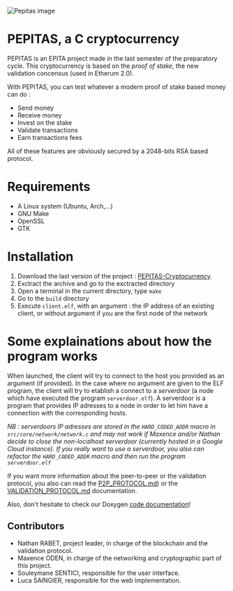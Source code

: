 ![Pepitas image](https://user-images.githubusercontent.com/13369175/121909610-60bb2800-cd2e-11eb-9510-6aef81d91b16.png)
# PEPITAS, a C cryptocurrency
PEPITAS is an EPITA project made in the last semester of the preparatory cycle.
This cryptocurrency is based on the *proof of stake*, the new validation concensus (used in Etherum 2.0).

With PEPITAS, you can test whatever a modern proof of stake based money can do :
- Send money
- Receive money
- Invest on the stake
- Validate transactions
- Earn transactions fees

All of these features are obviously secured by a 2048-bits RSA based protocol.

# Requirements
- A Linux system (Ubuntu, Arch,...)
- GNU Make
- OpenSSL
- GTK 

# Installation
1. Download the last version of the project : [PEPITAS-Cryptocurrency](https://github.com/nathan-rabet/PEPITAS-Cryptocurrency/archive/refs/heads/master.zip).
2. Exctract the archive and go to the exctracted directory
3. Open a terminal in the current directory, type `make`
4. Go to the `build` directory
5. Execute `client.elf`, with an argument : the IP address of an existing client, or without argument if you are the first node of the network

# Some explainations about how the program works
When launched, the client will try to connect to the host you provided as an argument (if provided). In the case where no argument are given to the ELF program, the client will try to etablish a connect to a *serverdoor* (a node which have executed the program `serverdoor.elf`). A serverdoor is a program that provides IP adresses to a node in order to let him have a connection with the corresponding hosts.

*NB : serverdoors IP adresses are stored in the `HARD_CODED_ADDR` macro in `src/core/network/network.c` and may not work if Maxence and/or Nathan decide to close the non-localhost serverdoor (currently hosted in a Google Cloud instance). If you really want to use a serverdoor, you also can refactor the `HARD_CODED_ADDR` macro and then run the program `serverdoor.elf`*

If you want more information about the peer-to-peer or the validation protocol, you also can read the [P2P_PROTOCOL.md](P2P_PROTOCOL.md)) or the [VALIDATION_PROTOCOL.md](P2P_PROTOCOL.md) documentation.

Also, don't hesitate to check our Doxygen [code documentation](docs/documentation/index.html)!

## Contributors
- Nathan RABET, project leader, in charge of the blockchain and the validation protocol.
- Maxence ODEN, in charge of the networking and cryptographic part of this project.
- Souleymane SENTICI, responsible for the user interface.
- Luca SAINGIER, responsible for the web implementation.

